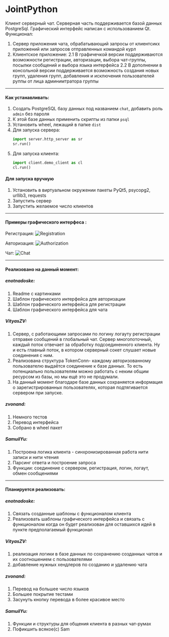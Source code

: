 # JointPython
Клиент серверный чат. Серверная часть поддерживается базой данных PostgreSql. Графический интерфейс написан с использованием Qt.
Функционал: 
1. Сервер приложения чата, обрабатывающий запросы от клиентсикх приложений или запросов отправленных командой курл
2. Клиентское приложение:
2.1 В графичечкой версии поддерживаются возможности регистрации, авторизации, выбора чат-группы, посылки сообщений и выбора языка интерфейса
2.2 В дополнении в консольной версии поддерживается возможность создания новых групп, удаления групп, добавления и исключения пользователей руппы от лица админимтратора группы

***

#### Как устанавливать:
1. Создать PostgreSQL базу данных под названием `chat`, добавить роль `admin` без пароля
2. К этой базе данных применить скрипты из папки `psql`
3. Установить wheel, лежащий в папке `dist`
4. Для запуска сервера:
	```python
	import server.http_server as sr
	sr.run()
	```
5. Для запуска клиента:
	```python
	import client.demo_client as cl
	cl.run()
	```

#### Для запуска вручную
1. Установить в виртуальном окружении пакеты PyQt5, psycopg2, urllib3, requests
2. Запустить сервер
3. Запустить желаемое число клиентов

***


#### Примеры графического интерфеса : 

Регистрация:
![Registration](https://github.com/enotnadoske/JointPython/tree/master/pics/RegistrationWindow.png)

Авторизация:
![Authorization](https://github.com/enotnadoske/JointPython/tree/master/pics/LoginWindow.png)

Чат:
![Chat](https://github.com/enotnadoske/JointPython/tree/master/pics/ChatWindow.png)

***

#### Реализовано на данный момент:

##### enotnadoske: 
1. Readme с картинками
2. Шаблон графического интерфейса для авторизации
3. Шаблон графического интерфейса для регистрации
4. Шаблон графического интерфейса для чата

##### VityasZV:
1. Cервер, с работающими запросами по логину логауту регистрации отправке сообщений в глобальный чат.
   Сервер многопоточный, каждый поток отвечает за обработку подсоединенного клиента.
   Ну и есть главный поток, в котором серверный сокет слушает новые соединения с ним.
2. Pеализована структура TokenConn- каждому авторизованному пользователю выдаётся соединение к базе данных.
   То есть потенциально пользователям можно работать с неким общим ресурсом из базы, но мы ещё это не продумали.
3. Hа данный момент благодаре базе данных сохраняется информация о зарегистрированных пользователях, которая подтягивается сервером при запуске.

##### zvonand:
1. Немного тестов
2. Перевод интерфейса
3. Собрано в wheel пакет

##### SamuilYu:
1. Построена логика клиента - синхронизированная работа нити записи и нити чтения
2. Парсинг ответа и построение запроса
3. Функции: соединение с сервером, регистрация, логин, логаут, обмен сообщениями

***

#### Планируется реализовать:

##### enotnadoske: 
1. Связать созданные шаблоны с функционалом клиента
2. Реализовать шаблоны графического интерфейса и связать с функционалом когда он будет реализован для оставшихся идей в пункте предполагаемый функционал

##### VityasZV:
1. реализация логики в базе данных по сохранению созданных чатов и их соотношением с пользователями
2. добавление нужных хендлеров по созданию и удалению чата

##### zvonand:
1. Перевод на большее число языков
2. Большее покрытие тестами
3. Засунуть кнопку перевода в более красивое место

##### SamuilYu:
1. Функции и структуры для общения клиента в разных чат-румах
2. Пофикшить всякое(с) Sam
